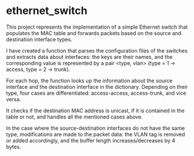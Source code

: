 # ethernet_switch

This project represents the implementation of a simple Ethernet switch that populates the MAC table and forwards packets based on the source and destination interface types.

I have created a function that parses the configuration files of the switches and extracts data about interfaces: the keys are their names, and the corresponding value is represented by a pair <type, vlan> (type = 1 -> access, type = 2 -> trunk).

For each hop, the function looks up the information about the source interface and the destination interface in the dictionary. Depending on their type, four cases are differentiated: access-access, access-trunk, and vice versa.

It checks if the destination MAC address is unicast, if it is contained in the table or not, and handles all the mentioned cases above.

In the case where the source-destination interfaces do not have the same type, modifications are made to the packet data: the VLAN tag is removed or added accordingly, and the buffer length increases/decreases by 4 bytes.

